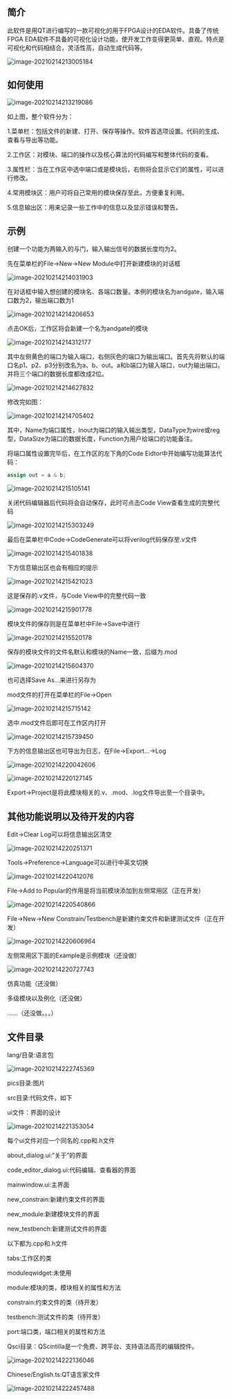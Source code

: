 ## 简介

此软件是用QT进行编写的一款可视化的用于FPGA设计的EDA软件。具备了传统FPGA EDA软件不具备的可视化设计功能，使开发工作变得更简单、直观。特点是可视化和代码相结合，灵活性高，自动生成代码等。

![image-20210214213005184](pics/image-20210214213005184.png)

## 如何使用

![image-20210214213219086](pics/image-20210214213219086.png)

如上图，整个软件分为：

1.菜单栏：包括文件的新建、打开、保存等操作。软件首选项设置。代码的生成、查看与导出等功能。

2.工作区：对模块、端口的操作以及核心算法的代码编写和整体代码的查看。

3.属性栏：当在工作区中选中端口或是模块后，右侧将会显示它们的属性，可以进行修改。

4.常用模块区：用户可将自己常用的模块保存至此，方便重复利用。

5.信息输出区：用来记录一些工作中的信息以及显示错误和警告。

## 示例

创建一个功能为两输入的与门，输入输出信号的数据长度均为2。

先在菜单栏的File->New->New Module中打开新建模块的对话框

![image-20210214214031903](pics/image-20210214214031903.png)

在对话框中输入想创建的模块名、各端口数量。本例的模块名为andgate，输入端口数为2，输出端口数为1

![image-20210214214206653](pics/image-20210214214206653.png)

点击OK后，工作区将会新建一个名为andgate的模块

![image-20210214214312177](pics/image-20210214214312177.png)

其中左侧黄色的端口为输入端口，右侧灰色的端口为输出端口。首先先将默认的端口名p1、p2、p3分别改名为a、b、out。a和b端口为输入端口，out为输出端口。并将三个端口的数据长度都改成2位。

![image-20210214214627832](pics/image-20210214214627832.png)

修改完如图：

![image-20210214214705402](pics/image-20210214214705402.png)

其中，Name为端口属性，Inout为端口的输入输出类型，DataType为wire或reg型，DataSize为端口的数据长度，Function为用户给端口的功能备注。

将端口属性设置完毕后，在工作区的左下角的Code Eidtor中开始编写功能算法代码：

```verilog
assign out = a & b;
```

![image-20210214215105141](pics/image-20210214215105141.png)

关闭代码编辑器后代码将会自动保存，此时可点击Code View查看生成的完整代码

![image-20210214215303249](pics/image-20210214215303249.png)

最后在菜单栏中Code->CodeGenerate可以将verilog代码保存至.v文件

![image-20210214215401838](pics/image-20210214215401838.png)

下方信息输出区也会有相应的提示

![image-20210214215421023](pics/image-20210214215421023.png)

这是保存的.v文件，与Code View中的完整代码一致

![image-20210214215901778](pics/image-20210214215901778.png)

模块文件的保存则是在菜单栏中File->Save中进行

![image-20210214215520178](pics/image-20210214215520178.png)

保存的模块文件的文件名默认和模块的Name一致，后缀为.mod

![image-20210214215604370](pics/image-20210214215604370.png)

也可选择Save As...来进行另存为

mod文件的打开在菜单栏的File->Open

![image-20210214215715142](pics/image-20210214215715142.png)

选中.mod文件后即可在工作区内打开

![image-20210214215739450](pics/image-20210214215739450.png)

下方的信息输出区也可导出为日志，在File->Export...->Log

![image-20210214220042606](pics/image-20210214220042606.png)

![image-20210214220127145](pics/image-20210214220127145.png)

Export->Project是将此模块相关的.v、.mod、.log文件导出至一个目录中。

## 其他功能说明以及待开发的内容

Edit->Clear Log可以将信息输出区清空

![image-20210214220251371](pics/image-20210214220251371.png)

Tools->Preference->Language可以进行中英文切换

![image-20210214220412076](pics/image-20210214220412076.png)

File->Add to Popular的作用是将当前模块添加到左侧常用区（正在开发）

![image-20210214220540866](pics/image-20210214220540866.png)

File->New->New Constrain/Testbench是新建约束文件和新建测试文件（正在开发）

![image-20210214220606964](pics/image-20210214220606964.png)

左侧常用区下面的Example是示例模块（还没做）

![image-20210214220727743](pics/image-20210214220727743.png)

仿真功能（还没做）

多级模块以及例化（还没做）

……（还没做。。。）

## 文件目录

lang/目录:语言包

![image-20210214222745369](pics/image-20210214222745369.png)

pics目录:图片

src目录:代码文件，如下

ui文件：界面的设计

![image-20210214221353054](pics/image-20210214221353054.png)

每个ui文件对应一个同名的.cpp和.h文件

about_dialog.ui:“关于”的界面

code_editor_dialog.ui:代码编辑、查看器的界面

mainwindow.ui:主界面

new_constrain:新建约束文件的界面

new_module:新建模块文件的界面

new_testbench:新建测试文件的界面

以下都为.cpp和.h文件

tabs:工作区的类

moduleqwidget:未使用

module:模块的类，模块相关的属性和方法

constrain:约束文件的类（待开发）

testbench:测试文件的类（待开发）

port:端口类，端口相关的属性和方法

Qsci目录：QScintilla是一个免费、跨平台、支持语法高亮的编辑控件。

![image-20210214222136046](pics/image-20210214222136046.png)

Chinese/English.ts:QT语言家文件

![image-20210214222457488](pics/image-20210214222457488.png)



















